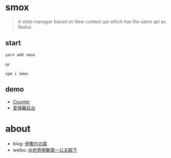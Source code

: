# smox
>A state manager based on New context api which has the same api as Redux.

## start

```shell
yarn add smox
```
or
```shell
npm i smox
```

## demo
* [Counter](https://github.com/132yse/smox-counter)
* [爱弹幕后台](https://github.com/132yse/idanmu-admin)


# about
* blog: [伊撒尔の窝](http://www.yisaer.com)
* weibo: [@世界倒数第一公主殿下](http://weibo.com/oreshura)
